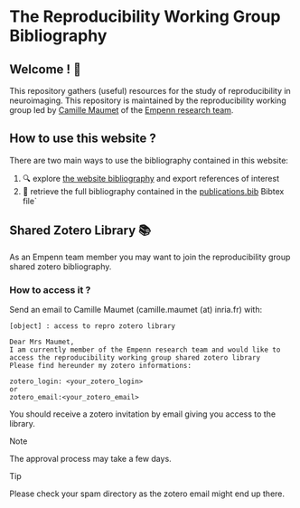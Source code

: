 # The Reproducibility Working Group Bibliography
## Welcome ! :wave:
This repository gathers (useful) resources for the study of reproducibility in neuroimaging. This repository is maintained by the reproducibility working group led by [Camille Maumet](http://camillemaumet.com/) of the [Empenn research team](https://www.inria.fr/fr/empenn).

## How to use this website ?
There are two main ways to use the bibliography contained in this website:
1. :mag: explore [the website bibliography](https://inria-empenn.github.io/reproducibility-biblio/publication/) and export references of interest
2. :scroll: retrieve the full bibliography contained in the [publications.bib](https://github.com/Inria-Empenn/reproducibility-biblio/blob/main/publications.bib) Bibtex file` 

## Shared Zotero Library :books:

As an Empenn team member you may want to join the reproducibility group shared zotero bibliography.

### How to access it ?
Send an email to Camille Maumet (camille.maumet (at) inria.fr) with:
```
[object] : access to repro zotero library

Dear Mrs Maumet,
I am currently member of the Empenn research team and would like to access the reproducibility working group shared zotero library
Please find hereunder my zotero informations:

zotero_login: <your_zotero_login>
or
zotero_email:<your_zotero_email>
```
You should receive a zotero invitation by email giving you access to the library.
> [!NOTE]  
> The approval process may take a few days.

> [!TIP]
> Please check your spam directory as the zotero email might end up there.

